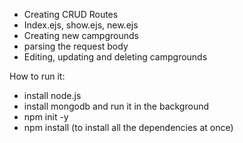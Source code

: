 
- Creating CRUD Routes
- Index.ejs, show.ejs, new.ejs 
- Creating new campgrounds
- parsing the request body
- Editing, updating and deleting campgrounds

How to run it:

- install node.js
- install mongodb and run it in the background
- npm init -y
- npm install (to install all the dependencies at once)
